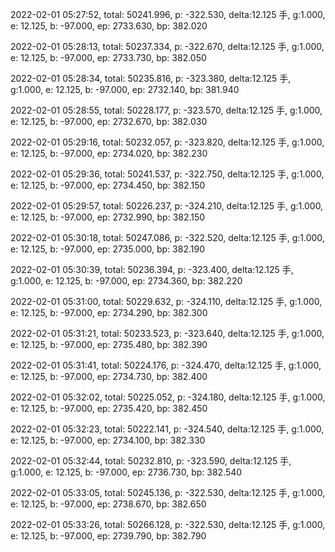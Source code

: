 2022-02-01 05:27:52, total: 50241.996, p: -322.530, delta:12.125 手, g:1.000, e: 12.125, b: -97.000, ep: 2733.630, bp: 382.020

2022-02-01 05:28:13, total: 50237.334, p: -322.670, delta:12.125 手, g:1.000, e: 12.125, b: -97.000, ep: 2733.730, bp: 382.050

2022-02-01 05:28:34, total: 50235.816, p: -323.380, delta:12.125 手, g:1.000, e: 12.125, b: -97.000, ep: 2732.140, bp: 381.940

2022-02-01 05:28:55, total: 50228.177, p: -323.570, delta:12.125 手, g:1.000, e: 12.125, b: -97.000, ep: 2732.670, bp: 382.030

2022-02-01 05:29:16, total: 50232.057, p: -323.820, delta:12.125 手, g:1.000, e: 12.125, b: -97.000, ep: 2734.020, bp: 382.230

2022-02-01 05:29:36, total: 50241.537, p: -322.750, delta:12.125 手, g:1.000, e: 12.125, b: -97.000, ep: 2734.450, bp: 382.150

2022-02-01 05:29:57, total: 50226.237, p: -324.210, delta:12.125 手, g:1.000, e: 12.125, b: -97.000, ep: 2732.990, bp: 382.150

2022-02-01 05:30:18, total: 50247.086, p: -322.520, delta:12.125 手, g:1.000, e: 12.125, b: -97.000, ep: 2735.000, bp: 382.190

2022-02-01 05:30:39, total: 50236.394, p: -323.400, delta:12.125 手, g:1.000, e: 12.125, b: -97.000, ep: 2734.360, bp: 382.220

2022-02-01 05:31:00, total: 50229.632, p: -324.110, delta:12.125 手, g:1.000, e: 12.125, b: -97.000, ep: 2734.290, bp: 382.300

2022-02-01 05:31:21, total: 50233.523, p: -323.640, delta:12.125 手, g:1.000, e: 12.125, b: -97.000, ep: 2735.480, bp: 382.390

2022-02-01 05:31:41, total: 50224.176, p: -324.470, delta:12.125 手, g:1.000, e: 12.125, b: -97.000, ep: 2734.730, bp: 382.400

2022-02-01 05:32:02, total: 50225.052, p: -324.180, delta:12.125 手, g:1.000, e: 12.125, b: -97.000, ep: 2735.420, bp: 382.450

2022-02-01 05:32:23, total: 50222.141, p: -324.540, delta:12.125 手, g:1.000, e: 12.125, b: -97.000, ep: 2734.100, bp: 382.330

2022-02-01 05:32:44, total: 50232.810, p: -323.590, delta:12.125 手, g:1.000, e: 12.125, b: -97.000, ep: 2736.730, bp: 382.540

2022-02-01 05:33:05, total: 50245.136, p: -322.530, delta:12.125 手, g:1.000, e: 12.125, b: -97.000, ep: 2738.670, bp: 382.650

2022-02-01 05:33:26, total: 50266.128, p: -322.530, delta:12.125 手, g:1.000, e: 12.125, b: -97.000, ep: 2739.790, bp: 382.790